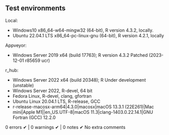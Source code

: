 ## Test environments

Local:
* Windows10 x86_64-w64-mingw32 (64-bit), R version 4.3.2, locally.
* Ubuntu 22.04.1 LTS x86_64-pc-linux-gnu (64-bit), R version 4.2.1, locally

Appveyor:
* Windows Server 2019 x64 (build 17763); R version 4.3.2 Patched (2023-12-01 r85659 ucr)

r_hub:
*  Windows Server 2022 x64 (build 20348); R Under development (unstable)
*  Windows Server 2022, R-devel, 64 bit
*  Fedora Linux, R-devel, clang, gfortran
*  Ubuntu Linux 20.04.1 LTS, R-release, GCC
*  r-release-macosx-arm64|4.3.0|macosx|macOS 13.3.1 (22E261)|Mac mini|Apple M1||en_US.UTF-8|macOS 11.3|clang-1403.0.22.14.1|GNU Fortran (GCC) 12.2.0

0 errors ✔ | 0 warnings ✔ | 0 notes ✔
No extra comments

